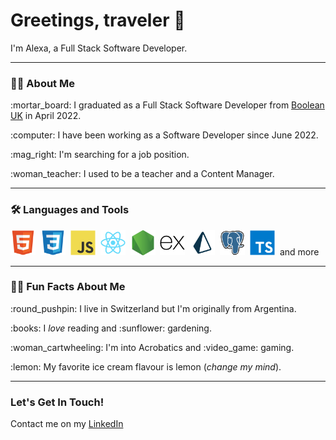 # Greetings, traveler 👋

I'm Alexa, a Full Stack Software Developer.

<hr>

### :woman_technologist: About Me

<p>:mortar_board: I graduated as a Full Stack Software Developer from <a href="https://boolean.co.uk/">Boolean UK</a> in April 2022.</p>
<p>:computer: I have been working as a Software Developer since June 2022.</p>
<p>:mag_right: I'm searching for a job position.</p>
<p>:woman_teacher: I used to be a teacher and a Content Manager.</p>

<hr>

### :hammer_and_wrench: Languages and Tools

<div>
    <img src="https://github.com/devicons/devicon/blob/master/icons/html5/html5-original.svg" title="HTML5" alt="HTML5" width="40" height="40"/>&nbsp;
    <img src="https://github.com/devicons/devicon/blob/master/icons/css3/css3-original.svg" title="CSS" alt="CSS" width="40" height="40"/>&nbsp;
    <img src="https://github.com/devicons/devicon/blob/master/icons/javascript/javascript-original.svg" title="JavaScript" alt="JavaScript" width="40" height="40"/>&nbsp;
    <img src="https://github.com/devicons/devicon/blob/master/icons/react/react-original.svg" title="React" alt="React" width="40" height="40"/>&nbsp;
    <img src="https://github.com/devicons/devicon/blob/master/icons/nodejs/nodejs-original.svg" title="NodeJS" alt="NodeJS" width="40" height="40"/>&nbsp;
    <img src="https://github.com/devicons/devicon/blob/master/icons/express/express-original.svg" title="Express" alt="Express" width="40" height="40"/>&nbsp;
    <img src="https://raw.githubusercontent.com/vscode-icons/vscode-icons/3df43eb5a6dc932719159aa98d33d082cd1cceb0/icons/file_type_light_prisma.svg" title="Prisma" alt="Prisma" width="40" height="40"/>&nbsp;
    <img src="https://github.com/devicons/devicon/blob/master/icons/postgresql/postgresql-original.svg" title="PostgreSQL" alt="PostgreSQL" width="40" height="40"/>&nbsp;
    <img src="https://github.com/devicons/devicon/blob/master/icons/typescript/typescript-original.svg" title="TypeScript" alt="TypeScript" width="40" height="40"/>&nbsp; 
    and more
</div>

<hr>

### :sassy_woman: Fun Facts About Me

<p>:round_pushpin:  I live in Switzerland but I'm originally from Argentina.</p>
<p>:books: I <i>love</i> reading and :sunflower: gardening.</p>
<p>:woman_cartwheeling: I'm into Acrobatics and :video_game: gaming.</p>
<p>:lemon: My favorite ice cream flavour is lemon (<i>change my mind</i>).</p>

<hr>

### Let's Get In Touch!

Contact me on my [LinkedIn](https://www.linkedin.com/in/alexa-marie-eliane-maingard/)
